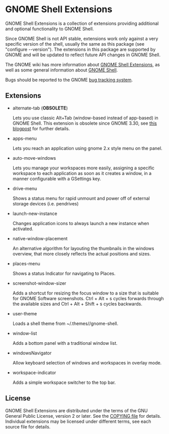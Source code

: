 <!--
SPDX-FileCopyrightText: 2011 Giovanni Campagna <gcampagna@src.gnome.org>
SPDX-FileCopyrightText: 2011 Adam Dingle <adam@yorba.org>
SPDX-FileCopyrightText: 2011 Vamsi Krishna Brahmajosyula <vamsikrishna.brahmajosyula@gmail.com>
SPDX-FileCopyrightText: 2014 Michael Catanzaro <mcatanzaro@gnome.org>
SPDX-FileCopyrightText: 2015 Florian Müllner <fmuellner@gnome.org>
SPDX-FileCopyrightText: 2019 Fabian P. Schmidt <kerel-fs@gmx.de>
SPDX-FileCopyrightText: 2024 Aral Balkan <aral@aralbalkan.com>"""
SPDX-License-Identifier: CC-BY-SA-4.0
-->

# GNOME Shell Extensions

GNOME Shell Extensions is a collection of extensions providing additional
and optional functionality to GNOME Shell.

Since GNOME Shell is not API stable, extensions work only against a very
specific version of the shell, usually the same as this package (see
"configure --version"). The extensions in this package are supported by GNOME
and will be updated to reflect future API changes in GNOME Shell.

The GNOME wiki has more information about [GNOME Shell Extensions][project-page],
as well as some general information about [GNOME Shell][shell-page].

Bugs should be reported to the GNOME [bug tracking system][bug-tracker].

## Extensions

 * alternate-tab (**OBSOLETE**)
 
     Lets you use classic Alt+Tab (window-based instead of app-based) in GNOME Shell.
     This extension is obsolete since GNOME 3.30, see [this blogpost][alternatetab-post]
     for further details.

 * apps-menu

     Lets you reach an application using gnome 2.x style menu on the panel.

 * auto-move-windows

     Lets you manage your workspaces more easily, assigning a specific workspace to
each application as soon as it creates a window, in a manner configurable with a
GSettings key.

 * drive-menu
 
     Shows a status menu for rapid unmount and power off of external storage devices
  (i.e. pendrives)

 * launch-new-instance

     Changes application icons to always launch a new instance when activated.

 * native-window-placement

     An alternative algorithm for layouting the thumbnails in the windows overview, that
  more closely reflects the actual positions and sizes.

 * places-menu

     Shows a status Indicator for navigating to Places.

 * screenshot-window-sizer

     Adds a shortcut for resizing the focus window to a size that is suitable for GNOME Software screenshots. Ctrl + Alt + s cycles forwards through the available sizes and Ctrl + Alt + Shift + s cycles backwards.

 * user-theme

     Loads a shell theme from ~/.themes/<name>/gnome-shell.

 * window-list

     Adds a bottom panel with a traditional window list.

 * windowsNavigator

     Allow keyboard selection of windows and workspaces in overlay mode.

 * workspace-indicator

     Adds a simple workspace switcher to the top bar.

## License

GNOME Shell Extensions are distributed under the terms of the GNU General
Public License, version 2 or later. See the [COPYING file][license] for details.
Individual extensions may be licensed under different terms, see each source
file for details.

[project-page]: https://wiki.gnome.org/Projects/GnomeShell/Extensions
[shell-page]: https://wiki.gnome.org/Projects/GnomeShell
[bug-tracker]: https://gitlab.gnome.org/GNOME/gnome-shell-extensions/issues
[license]: COPYING
[alternatetab-post]: https://blogs.gnome.org/fmuellner/2018/10/11/the-future-of-alternatetab-and-why-you-need-not-worry/
